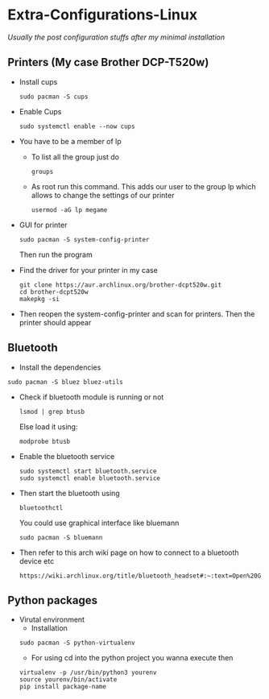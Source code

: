 # Extra-Configurations-Linux
*Usually the post configuration stuffs after my minimal installation*

## Printers (My case Brother DCP-T520w)

- Install cups
  ```
  sudo pacman -S cups
  ```
- Enable Cups
  ```
  sudo systemctl enable --now cups
  ```
- You have to be a member of lp
  - To list all the group just do
    ```
    groups
    ```
  - As root run this command. This adds our user to the group lp which allows to change the settings of our printer
    ```
    usermod -aG lp megame
    ```
- GUI for printer
  ```
  sudo pacman -S system-config-printer
  ```
  Then run the program
  
- Find the driver for your printer in my case
  ```
  git clone https://aur.archlinux.org/brother-dcpt520w.git
  cd brother-dcpt520w
  makepkg -si
  ```
- Then reopen the system-config-printer and scan for printers. Then the printer should appear

## Bluetooth

- Install the dependencies
```
sudo pacman -S bluez bluez-utils
```

- Check if bluetooth module is running or not
  ```
  lsmod | grep btusb
  ```
  Else load it using:
  ```
  modprobe btusb
  ```

- Enable the bluetooth service
  ```
  sudo systemctl start bluetooth.service
  sudo systemctl enable bluetooth.service
  ```

- Then start the bluetooth using
  ```
  bluetoothctl
  ```
  You could use graphical interface like bluemann
  ```
  sudo pacman -S bluemann
  ```
- Then refer to this arch wiki page on how to connect to a bluetooth device etc
  ```
  https://wiki.archlinux.org/title/bluetooth_headset#:~:text=Open%20GNOME%20Bluetooth%20and%20activate,when%20your%20device%20is%20connected.
  ```

## Python packages

- Virutal environment
  - Installation
  ```
  sudo pacman -S python-virtualenv
  ```
  - For using cd into the python project you wanna execute then
  ```
  virtualenv -p /usr/bin/python3 yourenv
  source yourenv/bin/activate
  pip install package-name
  ```
